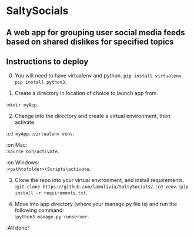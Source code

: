 # SaltySocials

## A web app for grouping user social media feeds based on shared dislikes for specified topics

## Instructions to deploy

0. You will need to have virtualenv and python. 
  `pip install virtualenv`. 
  `pip install python3`. 

1. Create a directory in location of choice to launch app from. 

  :`mkdir myApp`. 
  
2. Change into the directory and create a virtual environment, then activate. 

  :`cd myApp`. 
  :`virtualenv venv`. 
  
  :on Mac:      
  :`source bin/activate`. 
  
  :on Windows:  
  :`<pathtofolder>\Scripts\activate`. 
  
3. Clone the repo into your virtual environment, and install requirements. 
  :`git clone https://github.com/lamolivia/SaltySocials/`. 
  :`cd venv`. 
  :`pip install -r requirements.txt`. 
  
4. Move into app directory (where your manage.py file is) and run the following command:  
  :`python3 manage.py runserver`. 
  
:All done!  
